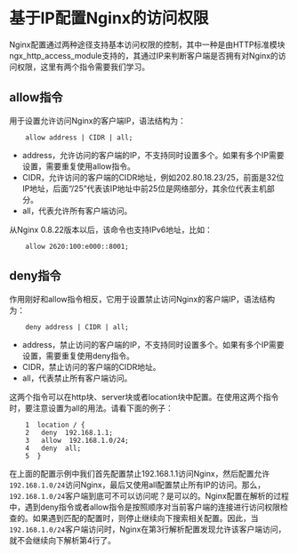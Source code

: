 # 基于IP配置Nginx的访问权限

Nginx配置通过两种途径支持基本访问权限的控制，其中一种是由HTTP标准模块ngx_http_access_module支持的，其通过IP来判断客户端是否拥有对Nginx的访问权限，这里有两个指令需要我们学习。

## allow指令

用于设置允许访问Nginx的客户端IP，语法结构为：

```
    allow address | CIDR | all;
```    

- address，允许访问的客户端的IP，不支持同时设置多个。如果有多个IP需要设置，需要重复使用allow指令。
- CIDR，允许访问的客户端的CIDR地址，例如202.80.18.23/25，前面是32位IP地址，后面“/25”代表该IP地址中前25位是网络部分，其余位代表主机部分。
- all，代表允许所有客户端访问。

从Nginx 0.8.22版本以后，该命令也支持IPv6地址，比如：
```
    allow 2620:100:e000::8001;
```

## deny指令

作用刚好和allow指令相反，它用于设置禁止访问Nginx的客户端IP，语法结构为：
```
    deny address | CIDR | all;
```

- address，禁止访问的客户端的IP，不支持同时设置多个。如果有多个IP需要设置，需要重复使用deny指令。
- CIDR，禁止访问的客户端的CIDR地址。
- all，代表禁止所有客户端访问。

这两个指令可以在http块、server块或者location块中配置。在使用这两个指令时，要注意设置为all的用法。请看下面的例子：
```
    1  location / {
    2   deny  192.168.1.1;
    3   allow  192.168.1.0/24;
    4   deny  all;
    5  }
```

在上面的配置示例中我们首先配置禁止192.168.1.1访问Nginx，然后配置允许`192.168.1.0/24`访问Nginx，最后又使用all配置禁止所有IP的访问。那么，`192.168.1.0/24`客户端到底可不可以访问呢？是可以的。Nginx配置在解析的过程中，遇到deny指令或者allow指令是按照顺序对当前客户端的连接进行访问权限检查的。如果遇到匹配的配置时，则停止继续向下搜索相关配置。因此，当`192.168.1.0/24`客户端访问时，Nginx在第3行解析配置发现允许该客户端访问，就不会继续向下解析第4行了。